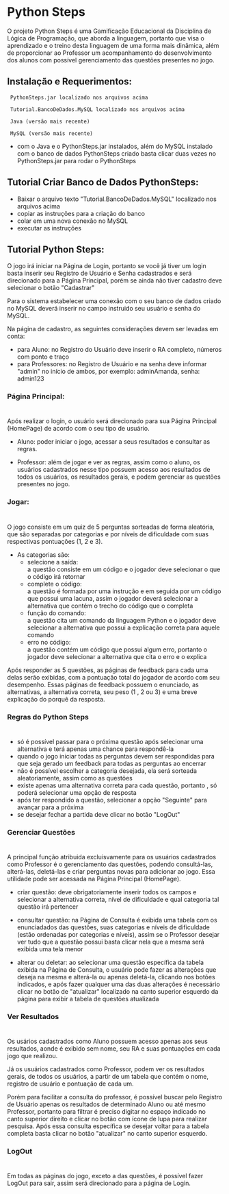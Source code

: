 # Python Steps
O projeto Python Steps é uma Gamificação Educacional da Disciplina de Lógica de Programação, que aborda a linguagem, portanto que visa o aprendizado e o treino desta linguagem de uma forma mais dinâmica, além de proporcionar ao Professor um acompanhamento do desenvolvimento dos alunos com possível gerenciamento das questões presentes no jogo.


## Instalação e Requerimentos:
     
     PythonSteps.jar localizado nos arquivos acima

     Tutorial.BancoDeDados.MySQL localizado nos arquivos acima

     Java (versão mais recente)

     MySQL (versão mais recente) 


- com o Java e o PythonSteps.jar  instalados, além do MySQL instalado com o banco de dados PythonSteps criado basta clicar duas vezes no PythonSteps.jar para rodar o PythonSteps

## Tutorial Criar Banco de Dados PythonSteps: 
 - Baixar o arquivo texto "Tutorial.BancoDeDados.MySQL" localizado nos arquivos acima
 - copiar as instruções para a criação do banco 
 - colar em uma nova conexão no MySQL 
 - executar as instruções

## Tutorial Python Steps:
O jogo irá iniciar na Página de Login, portanto se você já tiver um login basta inserir seu Registro de Usuário e Senha cadastrados e será direcionado para a Página Principal, porém se ainda não tiver cadastro deve selecionar o botão "Cadastrar"

Para o sistema estabelecer uma conexão com o seu banco de dados criado no MySQL deverá inserir no campo instruido seu usuário e senha do MySQL. 

Na página de cadastro, as seguintes considerações devem ser levadas em conta:

- para Aluno: no Registro do Usuário deve inserir o RA completo, números com ponto e traço
- para Professores: no Registro de Usuário e na senha deve informar "admin" no início de ambos, por exemplo: adminAmanda, senha: admin123

### Página Principal: ##
#
Após realizar o login, o usuário será direcionado para sua Página Principal (HomePage) de acordo com o seu tipo de usuário.

- Aluno: poder iniciar o jogo, acessar a seus resultados e consultar as regras. 

- Professor: além de jogar e ver as regras, assim como o aluno, os usuários cadastrados nesse tipo possuem acesso aos resultados de todos os usuários, os resultados gerais, e podem gerenciar as questões presentes no jogo.


### Jogar: ##
#
O jogo consiste em um quiz de 5 perguntas sorteadas de forma aleatória, que são separadas por categorias e por níveis de dificuldade com suas respectivas pontuações (1, 2 e 3). 
- As categorias são:
    - selecione a saída:  
        a questão consiste em um código e o jogador deve selecionar o que o código irá retornar
    - complete o código:  
        a questão é formada por uma instrução e em seguida por um código que possui uma lacuna, assim o jogador deverá selecionar a alternativa que contém o trecho do código que o completa
    - função do comando:  
        a questão cita um comando da linguagem Python e o jogador deve selecionar a alternativa que possui a explicação correta para aquele comando 
    - erro no código:  
        a questão contém um código que possui algum erro, portanto o jogador deve selecionar a alternativa que cita o erro e o explica

Após responder as 5 questões, as páginas de feedback para cada uma delas serão exibidas, com a pontuação total do jogador de acordo com seu desempenho. Essas páginas de feedback possuem o enunciado, as alternativas, a alternativa correta, seu peso (1 , 2 ou 3) e uma breve explicação do porquê da resposta. 

### Regras do Python Steps
#
- só é possível passar para o próxima questão após selecionar uma alternativa e terá apenas uma chance para respondê-la
- quando o jogo iniciar todas as perguntas devem ser respondidas para que seja gerado um feedback para todas as perguntas ao encerrar
- não é possível escolher a categoria desejada, ela será sorteada aleatoriamente, assim como as questões
- existe apenas uma alternativa correta para cada questão, portanto , só poderá selecionar uma opção de resposta
- após ter respondido a questão, selecionar a opção "Seguinte" para avançar para a próxima
- se desejar fechar a partida deve clicar no botão "LogOut"

### Gerenciar Questões ##
#
A principal função atribuida excluisvamente para os usuários cadastrados como Professor é o gerenciamento das questões, podendo consultá-las, alterá-las, deletá-las e criar perguntas novas para adicionar ao jogo. Essa utilidade pode ser acessada na Página Principal (HomePage).
- criar questão: deve obrigatoriamente inserir todos os campos e selecionar a alternativa correta, nível de dificuldade e qual categoria tal questão irá pertencer 

- consultar questão: na Página de Consulta é exibida uma tabela com os enunciadados das questões, suas categorias e níveis de dificuldade (estão ordenadas por categorias e níveis), assim se o Professor desejar ver tudo que a questão possui basta clicar nela que a mesma será exibida uma tela menor 

- alterar ou deletar: ao selecionar uma questão específica da tabela exibida na Página de Consulta, o usuário pode fazer as alterações que deseja na mesma e alterá-la ou apenas deletá-la, clicando nos botões indicados, e após fazer qualquer uma das duas alterações é necessário clicar no botão de "atualizar" localizado na canto superior esquerdo da página para exibir a tabela de questões atualizada 

### Ver Resultados
#

Os usários cadastrados como Aluno possuem acesso apenas aos seus resultados, aonde é exibido sem nome, seu RA e suas pontuações em cada jogo que realizou.

Já os usuários cadastrados como Professor, podem ver os resultados gerais, de todos os usuários, a partir de um tabela que contém o nome, registro de usuário e pontuação de cada um.  

Porém para facilitar a consulta do professor, é possível buscar pelo Registro de Usuário apenas os resultados de determinado Aluno ou até mesmo Professor, portanto para filtrar é preciso digitar no espaço indicado no canto superior direito e clicar no botão com ícone de lupa para realizar pesquisa. Após essa consulta específica se desejar voltar para a tabela completa basta clicar no botão "atualizar" no canto superior esquerdo.


### LogOut
#

Em todas as páginas do jogo, exceto a das questões, é possível fazer LogOut para sair, assim será direcionado para a página de Login.
